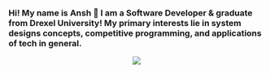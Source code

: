### Hi! My name is Ansh 👋 I am a Software Developer & graduate from Drexel University! My primary interests lie in system designs concepts, competitive programming, and applications of tech in general.

<p align="center">
 
<!--<img align="center" src="https://github-readme-stats.vercel.app/api?username=anshdholakia&show_icons=true&count_private=true&show_icons=true&theme=radical">-->

<img align="center" src="https://github-readme-stats.vercel.app/api/top-langs/?username=anshdholakia&layout=compact&card_width=250&langs_count=6&theme=radical">

</p>
